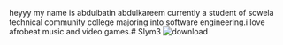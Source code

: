 heyyy my name is abdulbatin abdulkareem currently a student of sowela technical community college majoring into software engineering.i love afrobeat music and video games.# Slym3
![download](https://github.com/ABDULBATIN458/Slym3/assets/157056340/c22ace6e-3f9a-4062-b47c-a138d4149213)
